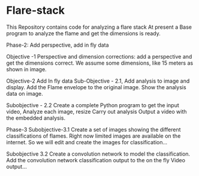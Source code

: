 # Flare-stack
This Repository contains code for analyzing a flare stack
At present a Base program to analyze the flame and get the dimensions is ready.

Phase-2: Add perspective, add in fly data

Objective -1 
Perspective and dimension corrections:
add a perspective and get the dimensions correct.
We assume some dimensions, like 15 meters as shown in image.

Objective-2 Add In fly data
Sub-Objective - 2.1, Add analysis to image and display.
Add the Flame envelope to the original image.
Show the analysis data on image.

Subobjective - 2.2 Create a complete Python program to get the input video, 
Analyze each image, resize 
Carry out analysis
Output a video with the embedded analysis.

Phase-3
Subobjective-3.1
Create a set of images showing the different classifications of flames.
Right now limited images are available on the internet.
So we will edit and create the images for classification...

Subobjective 3.2
Create a convolution network to model the classification.
Add the convolution network classification output to the on the fly Video output...
